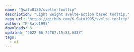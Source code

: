 ```yaml
---
name: "@sato0130/svelte-tooltip"
description: "Light weight svelte-action based tooltip."
repo_url: "https://github.com/K-Sato1995/svelte-tooltip"
author: "K-Sato1995"
downloads: 3
updated: "2022-06-24T07:15:53.633Z"
tags: 
  - ui
---
```

